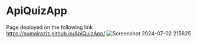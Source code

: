 # ApiQuizApp
Page deployed on the following link
https://sumairaziz.github.io/ApiQuizApp/
![Screenshot 2024-07-02 215625](https://github.com/SumairAziz/ApiQuizApp/assets/140709914/67c5674d-6fea-4c46-bd31-0188f555f8e4)
